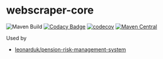 # webscraper-core

![Maven Build](https://github.com/leonarduk/webscraper-core/actions/workflows/maven.yml/badge.svg)
[![Codacy Badge](https://app.codacy.com/project/badge/Grade/54fd223faa12484f8c3255f50085456b)](https://app.codacy.com/gh/leonarduk/webscraper-core/dashboard?utm_source=gh&utm_medium=referral&utm_content=&utm_campaign=Badge_grade)
[![codecov](https://codecov.io/gh/leonarduk/webscraper-core/branch/master/graph/badge.svg)](https://codecov.io/gh/leonarduk/webscraper-core)
[![Maven Central](https://maven-badges.herokuapp.com/maven-central/com.leonarduk/webscraper-core/badge.svg?style=plastic)](https://maven-badges.herokuapp.com/maven-central/com.leonarduk/webscraper-core)

Used by
* [leonarduk/pension-risk-management-system](https://github.com/leonarduk/pension-risk-management-system)